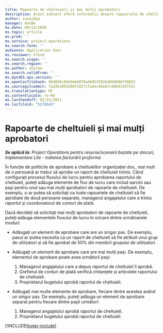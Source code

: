 ```yaml
---
title: Rapoarte de cheltuieli și mai mulți aprobatori
description: Acest subiect oferă informații despre rapoartele de cheltuieli care necesită aprobarea mai multor persoane.
author: suvaidya
manager: AnnBe
ms.date: 09/23/2020
ms.topic: article
ms.prod: ''
ms.service: project-operations
ms.search.form: ''
audience: Application User
ms.reviewer: kfend
ms.search.scope: ''
ms.search.region: ''
ms.author: shylaw
ms.search.validFrom: ''
ms.dyn365.ops.version: ''
ms.openlocfilehash: 9b9826c89e9deb870adb053f82bd049906f56052
ms.sourcegitcommit: fa32b1893286f20271fa4ec4be8fc68bd135f53c
ms.translationtype: HT
ms.contentlocale: ro-RO
ms.lasthandoff: 02/15/2021
ms.locfileid: "5276543"
---
```

# <a name="expense-reports-and-multiple-approvers"></a>Rapoarte de cheltuieli și mai mulți aprobatori

_**Se aplică la:** Project Operations pentru resurse/scenarii bazate pe stocuri, implementare Lite - tratarea facturării proforma_

În funcție de politicile de aprobare a cheltuielilor organizației dvs., mai mult de o persoană ar trebui să aprobe un raport de cheltuieli trimis. Când configurați procesul fluxului de lucru pentru aprobarea raportului de cheltuieli, puteți adăuga elemente de flux de lucru care includ sarcini sau pași pentru unul sau mai mulți aprobatori de rapoarte de cheltuieli. De exemplu, s-ar putea să solicitați ca toate rapoartele de cheltuieli să fie aprobate de două persoane separate, managerul angajatului care a trimis raportul și coordonatorul de conturi de plată.

Dacă decideți să solicitați mai mulți aprobatori de rapoarte de cheltuieli, puteți adăuga elementele fluxului de lucru în oricare dintre următoarele moduri:

- Adăugați un element de aprobare care are un singur pas. De exemplu, pasul ar putea necesita ca un raport de cheltuieli să fie atribuit unui grup de utilizatori și să fie aprobat de 50% din membrii grupului de utilizatori.
- Adăugați un element de aprobare care are mai mulți pași. De exemplu, elementul de aprobare poate avea următorii pași:

    1. Managerul angajatului care a depus raportul de cheltuieli îl aprobă.
    2. Grefierul de conturi de plată verifică chitanțele și articolele raportului de cheltuieli.
    3. Proprietarul bugetului aprobă raportul de cheltuieli.

- Adăugați mai multe elemente de aprobare, fiecare dintre acestea având un singur pas. De exemplu, puteți adăuga un element de aprobare separat pentru fiecare dintre pașii următori:

    1. Managerul angajatului aprobă raportul de cheltuieli.
    2. Proprietarul bugetului aprobă raportul de cheltuieli.


[!INCLUDE[footer-include](../includes/footer-banner.md)]
